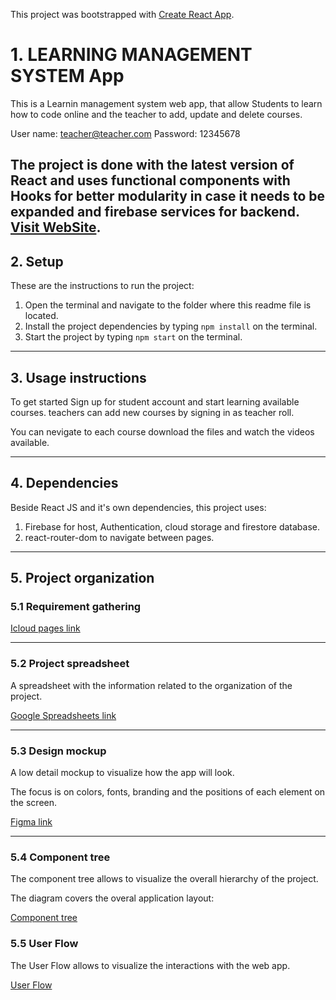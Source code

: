 This project was bootstrapped with [Create React App](https://github.com/facebook/create-react-app).

# 1. LEARNING MANAGEMENT SYSTEM App

This is a Learnin management system web app, that allow Students to learn how to code online and the teacher to add, update and delete courses.

User name: teacher@teacher.com
Password: 12345678

The project is done with the latest version of React and uses functional components with Hooks for better modularity in case it needs to be expanded and firebase services for backend.
[Visit WebSite](https://learning-management-syst-2a323.web.app/).
---

## 2. Setup

These are the instructions to run the project:

1. Open the terminal and navigate to the folder where this readme file is located.
1. Install the project dependencies by typing `npm install` on the terminal.
1. Start the project by typing `npm start` on the terminal.

---

## 3. Usage instructions

To get started Sign up for student account and start learning available courses. teachers can add new courses by signing in as teacher roll.

You can nevigate to each course download the files and watch the videos available.

---

## 4. Dependencies

Beside React JS and it's own dependencies, this project uses:

1. Firebase for host, Authentication, cloud storage and firestore database.
2. react-router-dom to navigate between pages.

---

## 5. Project organization

### 5.1 Requirement gathering

[Icloud pages link](https://www.icloud.com/pages/0N6eiqJjhsJree0PRaunE6tOg#project-6-lms-hassan-obeid)

---

### 5.2 Project spreadsheet

A spreadsheet with the information related to the organization of the project.

[Google Spreadsheets link](https://docs.google.com/spreadsheets/d/1904MSuWL2sVGTDrrx5B_3YUDAeZhZRgJozl-WHUc3Xw/edit?usp=sharing)

---

### 5.3 Design mockup

A low detail mockup to visualize how the app will look.

The focus is on colors, fonts, branding and the positions of each element on the screen.

[Figma link](https://www.figma.com/file/LZaFObcZW1PrnE6SG7J6ud/LMS-hassan-obeid?node-id=4%3A55)

---

### 5.4 Component tree

The component tree allows to visualize the overall hierarchy of the project.

The diagram covers the overal application layout:

[Component tree]()

### 5.5 User Flow

The User Flow allows to visualize the interactions with the web app.

[User Flow](https://whimsical.com/flow-chart-lms-3sYSMgXUuLLuo96iSxrLVi)
